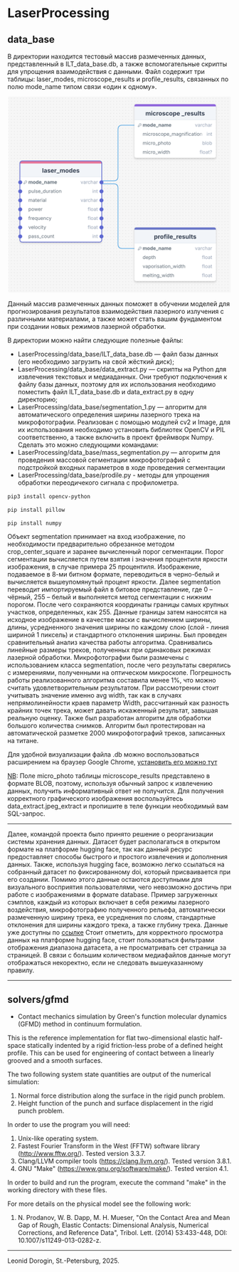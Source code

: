# LaserProcessing
## data_base

В директории находится тестовый массив размеченных данных, представленный в ILT_data_base.db, а также вспомогательные скрипты для упрощения взаимодействия с данными. Файл содержит три таблицы: laser_modes, microscope_results и profile_results, связанных по полю mode_name типом связи «один к одному».

<center><img src="https://github.com/ILT-ITMO/LaserProcessing/blob/main/data_base/scheme" width="500"/></center>







Данный массив размеченных данных поможет в обучении моделей для прогнозирования результатов взаимодействия лазерного излучения с различными материалами, а также может стать вашим фундаментом при создании новых режимов лазерной обработки.


В директории можно найти следующие полезные файлы:

- LaserProcessing/data_base/ILT_data_base.db — файл базы данных (его необходимо загрузить на свой жёсткий диск);
- LaserProcessing/data_base/data_extract.py — скрипты на Python для извлечения текстовых и медиаданных. Они требуют подключения к файлу базы данных, поэтому для их использования необходимо поместить файл ILT_data_base.db и data_extract.py в одну директорию;
- LaserProcessing/data_base/segmentation_1.py — алгоритм для автоматического определения ширины лазерного трека на микрофотографии. Реализован с помощью модулей cv2 и Image, для их использования необходимо установить библиотек OpenCV и PIL соответственно, а также включить в проект фреймворк Numpy. Сделать это можно следующими командами:
- LaserProcessing/data_base/mass_segmentation.py — алгоритм для проведения массовой сегментации микрофотографий с подстройкой входных параметров в ходе проведения сегментации
- LaserProcessing/data_base/prodile.py - методы для упрощения обработки переодичекого сигнала с профилометра.
~~~
pip3 install opencv-python
~~~
~~~
pip install pillow
~~~
~~~
pip install numpy 
~~~

Объект segmentation принимает на вход изображение, по необходимости предварительно обрезанное методом crop_center_square и заранее вычисленный порог сегментации. Порог сегментации вычисляется путем взятия i значения процентиля яркости изображения, в случае примера 25 процентиля. Изображение, подаваемое в 8-ми битном формате, переводиться в черно-белый и вычисляется вышеупомянутый процент яркости. Далее segmentation переводит импортируемый файл в битовое представление, где 0 – чёрный, 255 – белый и выполняется метод сегментации с нижним порогом. После чего сохраняются координаты границы самых крупных участков, определенных, как 255. Данные границы затем наносятся на исходное изображение в качестве маски с вычислением ширины, длины, усредненного значения ширины по каждому слою (слой - линия шириной 1 пиксель) и стандартного отклонения ширины. Был проведен сравнительный анализ качества работы алгоритма. Сравнивались линейные размеры треков, полученных при одинаковых режимах лазерной обработки. Микрофотографии были размечены с использованием класса segmentation, после чего результаты сверялись с измерениями, полученными на оптическом микроскопе. Погрешность работы реализованного алгоритма составила менее 1%, что можно считать удовлетворительным результатом. При рассмотрении стоит учитывать значение именно avg width, так как в случаях непрямолинейности краев параметр Width, рассчитанный как разность крайних точек трека, может давать искаженный результат, завышая реальную оценку. Также был разработан алгоритм для обработки большого количества снимков. Алгоритм был протестирован на автоматической разметке 2000 микрофотографий треков, записанных на титане.
 
  
Для удобной визуализации файла .db можно воспользоваться расширением на браузер Google Chrome, [установить его можно тут](https://chromewebstore.google.com/detail/sqlite-browser-%D0%B4%D0%BB%D1%8F-%D0%BF%D1%80%D0%BE%D1%81%D0%BC%D0%BE/iclckldkfemlnecocpphinnplnmijkol?hl=ru)   

<u>NB</u>: Поле micro_photo таблицы microscope_results представлено в формате BLOB, поэтому, используя обычный запрос к извлечению данных, получить информативный ответ не получится. Для получения корректного графического изображения воспользуйтесь data_extract.jpeg_extract и пропишите в теле функции необходимый вам SQL-запрос.

---
Далее, командой проекта было принято решение о реорганизации системы хранения данных. Датасет будет располагаться в открытом формате на платформе hugging face, так как данный ресурс предоставляет способы быстрого и простого извлечения и дополнения данных. Также, используя hugging face, возможно легко ссылаться на собранный датасет по фиксированному doi, который присваивается при его создании. Помимо этого данные остаются доступными для визуального восприятия пользователями, чего невозможно достичь при работе с изображениями в формате database. Пример загруженных сэмплов, каждый из которых включает в себя режимы лазерного воздействия, микрофотографию полученного рельефа, автоматически размеченную ширину трека, ее усреднения по слоям, стандартные отклонения для ширины каждого трека, а также глубину трека. 
Данные уже доступны по [ссылке](https://huggingface.co/datasets/maximmikhalevich/laser_ablation_of_titanium_4) 
Стоит отметить, для корректного просмотра данных на платформе hugging face, стоит пользоваться фильтрами отображения диапазона датасета, а не просматривать сет страница за страницей. В связи с большим количеством медиафайлов данные могут отображаться некоректно, если не следовать вышеуказанному правилу. 

---

## solvers/gfmd 
- Contact mechanics simulation by Green's function molecular dynamics (GFMD) method in continuum formulation.

This is the reference implementation for flat two-dimensional elastic half-space statically indented by a rigid friction-less probe of a defined height profile.
This can be used for engineering of contact between a linearly grooved and a smooth surfaces.

The two following system state quantities are output of the numerical simulation: 
1. Normal force distribution along the surface in the rigid punch problem.
2. Height function of the punch and surface displacement in the rigid punch problem.

In order to use the program you will need:
1. Unix-like operating system.
2. Fastest Fourier Transform in the West (FFTW) software library (http://www.fftw.org/). Tested version 3.3.7.
3. Clang/LLVM compiler tools (https://clang.llvm.org/). Tested version 3.8.1.
4. GNU "Make" (https://www.gnu.org/software/make/). Tested version 4.1.

In order to build and run the program, execute the command "make" in the working directory with these files.

For more details on the physical model see the following work:
1. N. Prodanov, W. B. Dapp, M. H. Mueser, "On the Contact Area and Mean Gap of Rough, Elastic Contacts: Dimensional Analysis, Numerical Corrections, and Reference Data", Tribol. Lett. (2014) 53:433-448, DOI: 10.1007/s11249-013-0282-z.

---

Leonid Dorogin, St.-Petersburg, 2025.

